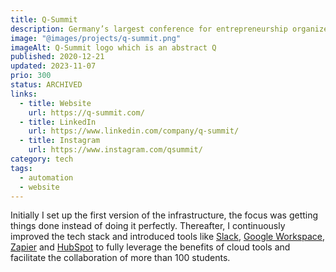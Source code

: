 ```yaml
---
title: Q-Summit
description: Germany’s largest conference for entrepreneurship organized by students.
image: "@images/projects/q-summit.png"
imageAlt: Q-Summit logo which is an abstract Q
published: 2020-12-21
updated: 2023-11-07
prio: 300
status: ARCHIVED
links:
  - title: Website
    url: https://q-summit.com/
  - title: LinkedIn
    url: https://www.linkedin.com/company/q-summit/
  - title: Instagram
    url: https://www.instagram.com/qsummit/
category: tech
tags:
  - automation
  - website
---
```


Initially I set up the first version of the infrastructure, the focus was getting things done instead of doing it perfectly. Thereafter, I continuously improved the tech stack and introduced tools like [Slack](https://slack.com/), [Google Workspace](https://workspace.google.com/), [Zapier](https://zapier.com/) and [HubSpot](https://www.hubspot.com/) to fully leverage the benefits of cloud tools and facilitate the collaboration of more than 100 students.
